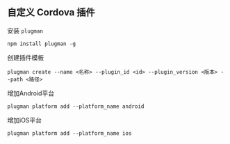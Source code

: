 ## 自定义 Cordova 插件 

安装 `plugman`

```shell
npm install plugman -g
```

创建插件模板

```shell
plugman create --name <名称> --plugin_id <id> --plugin_version <版本> --path <路径>
```

增加Android平台

```shell
plugman platform add --platform_name android
```

增加iOS平台

```shell
plugman platform add --platform_name ios
```